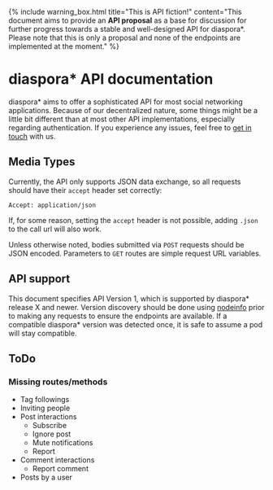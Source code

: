 ---
---

{% include warning_box.html
   title="This is API fiction!"
   content="This document aims to provide an <strong>API proposal</strong> as a base for discussion for further progress towards a stable and well-designed API for diaspora*. Please note that this is only a proposal and none of the endpoints are implemented at the moment."
%}

# diaspora\* API documentation

diaspora\* aims to offer a sophisticated API for most social networking applications. Because of our decentralized nature, some things might be a little bit different than at most other API implementations, especially regarding authentication. If you experience any issues, feel free to [get in touch][communication] with us.

## Media Types

Currently, the API only supports JSON data exchange, so all requests should have their `accept` header set correctly:

~~~
Accept: application/json
~~~

If, for some reason, setting the `accept` header is not possible, adding `.json` to the call url will also work.

Unless otherwise noted, bodies submitted via `POST` requests should be JSON encoded. Parameters to `GET` routes are simple request URL variables.

## API support

This document specifies API Version 1, which is supported by diaspora\* release X and newer. Version discovery should be done using [nodeinfo][nodeinfo] prior to making any requests to ensure the endpoints are available. If a compatible diaspora\* version was detected once, it is safe to assume a pod will stay compatible.

## ToDo

### Missing routes/methods

* Tag followings
* Inviting people
* Post interactions
  * Subscribe
  * Ignore post
  * Mute notifications
  * Report
* Comment interactions
  * Report comment
* Posts by a user

[communication]: https://wiki.diasporafoundation.org/How_we_communicate
[nodeinfo]: http://nodeinfo.diaspora.software/
